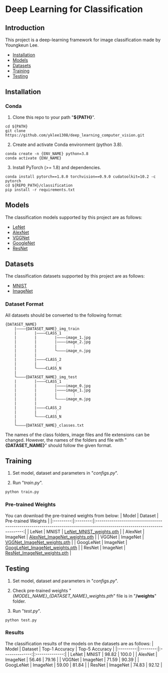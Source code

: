 # Deep Learning for Classification
## Introduction
This project is a deep-learning framework for image classification made by Youngkeun Lee.

- [Installation](#Installation)
- [Models](#Models)
- [Datasets](#Datasets)
- [Training](#Training)
- [Testing](#Testing)

## Installation
### Conda
1. Clone this repo to your path "**${PATH}**".
```
cd ${PATH}
git clone https://github.com/yklee1308/deep_learning_computer_vision.git
```

2. Create and activate Conda environment (python 3.8).
```
conda create -n {ENV_NAME} python=3.8
conda activate {ENV_NAME}
```

3. Install PyTorch (>= 1.8) and dependencies.
```
conda install pytorch==1.8.0 torchvision==0.9.0 cudatoolkit=10.2 -c pytorch
cd ${REPO_PATH}/classification
pip install -r requirements.txt
```

## Models
The classification models supported by this project are as follows:
- [LeNet](http://vision.stanford.edu/cs598_spring07/papers/Lecun98.pdf)
- [AlexNet](https://proceedings.neurips.cc/paper_files/paper/2012/file/c399862d3b9d6b76c8436e924a68c45b-Paper.pdf)
- [VGGNet](https://arxiv.org/pdf/1409.1556.pdf)
- [GoogleNet](https://www.cv-foundation.org/openaccess/content_cvpr_2015/papers/Szegedy_Going_Deeper_With_2015_CVPR_paper.pdf)
- [ResNet](https://www.cv-foundation.org/openaccess/content_cvpr_2016/papers/He_Deep_Residual_Learning_CVPR_2016_paper.pdf)

## Datasets
The classification datasets supported by this project are as follows:
- [MNIST](https://yann.lecun.com/exdb/mnist/)
- [ImageNet](https://www.image-net.org/download.php)

### Dataset Format
All datasets should be converted to the following format:
```
{DATASET_NAME}
    |————{DATASET_NAME}_img_train
    |        |————CLASS_1
    |        |        |————image_1.jpg
    |        |        |————image_2.jpg
    |        |        |       ⋮ 
    |        |        └————image_n.jpg
    |        |
    |        |————CLASS_2
    |        |        ⋮
    |        └————CLASS_N
    |
    └————{DATASET_NAME}_img_test
    |        |————CLASS_1
    |        |        |————image_0.jpg
    |        |        |————image_1.jpg
    |        |        |       ⋮ 
    |        |        └————image_m.jpg
    |        |
    |        |————CLASS_2
    |        |        ⋮
    |        └————CLASS_N
    |
    └————{DATASET_NAME}_classes.txt
```
The names of the class folders, image files and file extensions can be changed. However, the names of the folders and file with "**{DATASET_NAME}**" should follow the given format.

## Training
1. Set model, dataset and parameters in "*configs.py*".

2. Run "*train.py*".
```
python train.py
```

### Pre-trained Weights
You can download the pre-trained weights from below:
|   Model   |  Dataset |                                                   Pre-trained Weights                                                    |
|:---------:|:--------:|:------------------------------------------------------------------------------------------------------------------------:|
|   LeNet   |   MNIST  |     [LeNet_MNIST_weights.pth](https://drive.google.com/file/d/18YcCyKQOBUAaqdg4ldHXEGWgXKV70Yj9/view?usp=drive_link)     |
|  AlexNet  | ImageNet |   [AlexNet_ImageNet_weights.pth](https://drive.google.com/file/d/1u4ezzh8zXmdJ8Z0kbhJpwGfqxXLBMt2-/view?usp=drive_link)  |
|   VGGNet  | ImageNet |   [VGGNet_ImageNet_weights.pth](https://drive.google.com/file/d/1Ij696OrPo3aXIFLUeHNymfqmGEctwOdo/view?usp=drive_link)   |
| GoogLeNet | ImageNet |  [GoogLeNet_ImageNet_weights.pth](https://drive.google.com/file/d/1V7Ghf9Nt5xyzV6XqcoT7teQS7imsjMOt/view?usp=drive_link) |
|   ResNet  | ImageNet |   [ResNet_ImageNet_weights.pth](https://drive.google.com/file/d/1EODoYaSaQizpedx8x8C1hMt-HNOsCpgC/view?usp=drive_link)   |

## Testing
1. Set model, dataset and parameters in "*configs.py*".

2. Check pre-trained weights "*{MODEL_NAME}_{DATASET_NAME}_weights.pth*" file is in "**/weights**" folder.

3. Run "*test.py*".
```
python test.py
```

### Results
The classification results of the models on the datasets are as follows:
|   Model   |  Dataset | Top-1 Accuracy | Top-5 Accuracy |
|:---------:|:--------:|:--------------:|:--------------:|
|   LeNet   |   MNIST  |      98.82     |      100.0     |
|  AlexNet  | ImageNet |      56.46     |      79.16     |
|   VGGNet  | ImageNet |      71.59     |      90.39     |
| GoogLeNet | ImageNet |      59.00     |      81.84     |
|   ResNet  | ImageNet |      74.83     |      92.12     |
